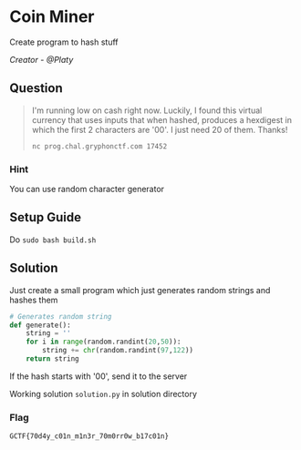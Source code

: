 # Coin Miner
Create program to hash stuff

<i>Creator - @Platy</i>

## Question
>I'm running low on cash right now. Luckily, I found this virtual currency that uses inputs that when hashed, produces a hexdigest in which the first 2 characters are '00'. I just need 20 of them. Thanks!
>
>`nc prog.chal.gryphonctf.com 17452`

### Hint
You can use random character generator

## Setup Guide
Do `sudo bash build.sh`

## Solution
Just create a small program which just generates random strings and hashes them
```python
# Generates random string
def generate():
	string = ''
	for i in range(random.randint(20,50)):
		string += chr(random.randint(97,122))
	return string
```

If the hash starts with '00', send it to the server

Working solution `solution.py` in solution directory

### Flag
`GCTF{70d4y_c01n_m1n3r_70m0rr0w_b17c01n}`
